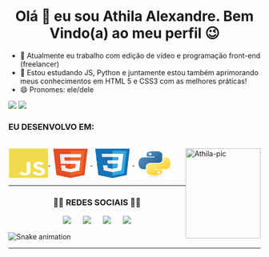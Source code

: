 <h1 align="center">Olá 👋 eu sou Athila Alexandre. Bem Vindo(a) ao meu perfil 😉</h1>

- 🔭 Atualmente eu trabalho com edição de vídeo e programação front-end (freelancer)
- 🌱 Estou estudando JS, Python e juntamente estou também aprimorando meus conhecimentos em HTML 5 e CSS3 com as melhores práticas!
- 😄 Pronomes: ele/dele

<div>
<img height="180em" src="https://github-readme-stats.vercel.app/api?username=AthilaAlexandre&show_icons=true&theme=merko">
<img height="180em" src="https://github-readme-stats.vercel.app/api/top-langs/?username=AthilaAlexandre&layout=compact&show_icons=true&theme=merko">
</div>

<h3>EU DESENVOLVO EM: </h3>
<div style="display: inline_block"><br>
  <a href="https://www.javascript.com"><img align="center" alt="Js" height="60" width="80" src="https://raw.githubusercontent.com/devicons/devicon/master/icons/javascript/javascript-plain.svg"> </a>
  <a href="https://developer.mozilla.org/pt-BR/docs/Web/HTML"><img align="center" alt="HTML" height="60" width="80" src="https://raw.githubusercontent.com/devicons/devicon/master/icons/html5/html5-original.svg"> </a>
  <a href="https://www.w3schools.com/css/"><img align="center" alt="CSS" height="60" width="80" src="https://raw.githubusercontent.com/devicons/devicon/master/icons/css3/css3-original.svg"> </a>
  <a href="https://www.python.org"><img align="center" alt="Python" height="60" width="80" src="https://raw.githubusercontent.com/devicons/devicon/master/icons/python/python-original.svg"> </a>
  <a href="https://github.com/AthilaAlexandre"><img align="right" height="180" width="150" border-radius="50%" src="https://i.imgur.com/TKmRDKd.png" title="Athila-pic"></a>
</div>
<hr>

<h3 align="center"> 🐱‍🏍 REDES SOCIAIS 🐱‍🏍 </h3>
<div align="center">
<a href="https://www.facebook.com/athila.alexandre" target"_blank"><img hspace="10px" src="https://img.shields.io/badge/Facebook-1877F2?style=for-the-badge&logo=facebook&logoColor=white" target"_blank"></a>
<a href="https://www.instagram.com/athila_alexandre_/" target"_blank"><img hspace="10px" src="https://img.shields.io/badge/Instagram-E4405F?style=for-the-badge&logo=instagram&logoColor=white" target"_blank"></a>
<a href="https://www.linkedin.com/in/athila-alexandre-05190b92/" target"_blank"><img hspace="10px" src="https://img.shields.io/badge/LinkedIn-0077B5?style=for-the-badge&logo=linkedin&logoColor=white" target"_blank"></a>
<a href="https://twitter.com/AthilAlexandre" target"_blank"><img hspace="10px" src="https://img.shields.io/badge/Twitter-1DA1F2?style=for-the-badge&logo=twitter&logoColor=white" target"_blank"></a>
</div>

![Snake animation](https://github.com/rafaballerini/AthilaAlexandre/blob/output/github-contribution-grid-snake.svg)

<hr>
